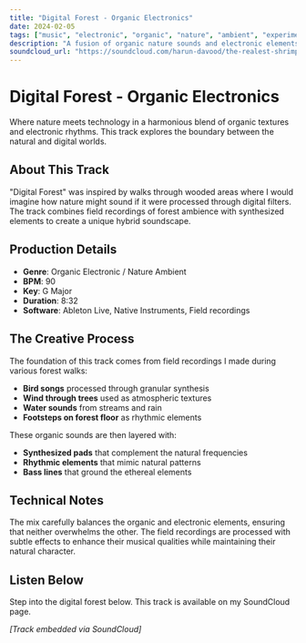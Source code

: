 ```yaml
---
title: "Digital Forest - Organic Electronics"
date: 2024-02-05
tags: ["music", "electronic", "organic", "nature", "ambient", "experimental"]
description: "A fusion of organic nature sounds and electronic elements, creating a digital forest soundscape."
soundcloud_url: "https://soundcloud.com/harun-davood/the-realest-shrimp-yo-little-simz-collage"
---
```


# Digital Forest - Organic Electronics

Where nature meets technology in a harmonious blend of organic textures and electronic rhythms. This track explores the boundary between the natural and digital worlds.

## About This Track

"Digital Forest" was inspired by walks through wooded areas where I would imagine how nature might sound if it were processed through digital filters. The track combines field recordings of forest ambience with synthesized elements to create a unique hybrid soundscape.

## Production Details

- **Genre**: Organic Electronic / Nature Ambient
- **BPM**: 90
- **Key**: G Major
- **Duration**: 8:32
- **Software**: Ableton Live, Native Instruments, Field recordings

## The Creative Process

The foundation of this track comes from field recordings I made during various forest walks:

- **Bird songs** processed through granular synthesis
- **Wind through trees** used as atmospheric textures
- **Water sounds** from streams and rain
- **Footsteps on forest floor** as rhythmic elements

These organic sounds are then layered with:
- **Synthesized pads** that complement the natural frequencies
- **Rhythmic elements** that mimic natural patterns
- **Bass lines** that ground the ethereal elements

## Technical Notes

The mix carefully balances the organic and electronic elements, ensuring that neither overwhelms the other. The field recordings are processed with subtle effects to enhance their musical qualities while maintaining their natural character.

## Listen Below

Step into the digital forest below. This track is available on my SoundCloud page.

*[Track embedded via SoundCloud]*

